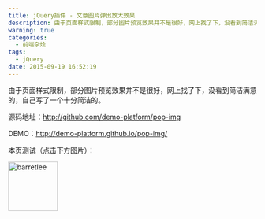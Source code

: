 ```yaml
---
title: jQuery插件 - 文章图片弹出放大效果
description: 由于页面样式限制，部分图片预览效果并不是很好，网上找了下，没看到简洁满意的，自己写了一个十分简洁的。
warning: true
categories:
  - 前端杂烩
tags:
  - jQuery
date: 2015-09-19 16:52:19
---
```



由于页面样式限制，部分图片预览效果并不是很好，网上找了下，没看到简洁满意的，自己写了一个十分简洁的。

<!--more-->

源码地址：<http://github.com/demo-platform/pop-img>

DEMO：<http://demo-platform.github.io/pop-img/>

本页测试（点击下方图片）：

<img src="//img.alicdn.com/tfs/TB1oyqGa_tYBeNjy1XdXXXXyVXa-300-300.png" data-original="/blogimgs/2015/09/19/avatar.png" data-source="http://www.barretlee.com/avatar.png" alt="barretlee" width="100" />

